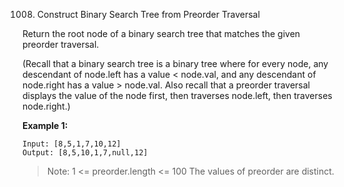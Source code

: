 1008. Construct Binary Search Tree from Preorder Traversal

Return the root node of a binary search tree that matches the given preorder traversal.

(Recall that a binary search tree is a binary tree where for every node, any descendant of node.left has a value < node.val, and any descendant of node.right has a value > node.val.  Also recall that a preorder traversal displays the value of the node first, then traverses node.left, then traverses node.right.)

**Example 1:**

    Input: [8,5,1,7,10,12]
    Output: [8,5,10,1,7,null,12]

>Note: 
    1 <= preorder.length <= 100
    The values of preorder are distinct.
